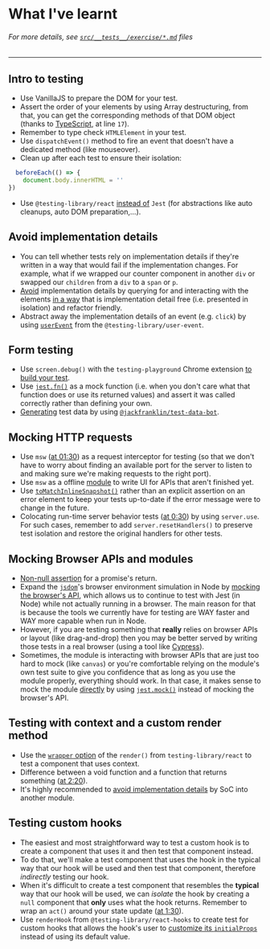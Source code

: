 # What I've learnt
###### *For more details, see [`src/__tests__/exercise/*.md`](https://github.com/HelpMe-Pls/testing-react-apps/tree/master/src/__tests__/exercise) files*
-------------
## Intro to testing
- Use VanillaJS to prepare the DOM for your test.
- Assert the order of your elements by using Array destructuring, from that, you can get the corresponding methods of that DOM object (thanks to [TypeScript](https://github.com/HelpMe-Pls/testing-react-apps/blob/master/src/__tests__/final/TS/01.extra-1.tsx), at line `17`).
- Remember to type check `HTMLElement` in your test.
- Use `dispatchEvent()` method to fire an event that doesn't have a dedicated method (like mouseover).
- Clean up after each test to ensure their isolation:
```ts
  beforeEach(() => {
	document.body.innerHTML = ''
})
``` 
- Use `@testing-library/react` [instead of](https://github.com/HelpMe-Pls/testing-react-apps/blob/master/src/__tests__/final/TS/02.tsx) `Jest` (for abstractions like auto cleanups, auto DOM preparation,...).

## Avoid implementation details
- You can tell whether tests rely on implementation details if they're written in a way that would fail if the implementation changes. For example, what if we wrapped our counter component in another `div` or swapped our `children` from a `div` to a `span` or `p`.  
- [Avoid](https://epicreact.dev/modules/testing-react-apps/avoid-implementation-details-solution) implementation details by querying for and interacting with the elements [in a way](https://testing-playground.com/) that is implementation detail free (i.e. presented in isolation) and refactor friendly.
- Abstract away the implementation details of an event (e.g. `click`) by using [`userEvent`](https://epicreact.dev/modules/testing-react-apps/avoid-implementation-details-extra-credit-solution-1) from the `@testing-library/user-event`.


## Form testing
- Use `screen.debug()` with the `testing-playground` Chrome extension [to build your test](https://epicreact.dev/modules/testing-react-apps/form-testing-solution-1).
- Use [`jest.fn()`](https://epicreact.dev/modules/testing-react-apps/form-testing-extra-credit-solution-1) as a mock function (i.e. when you don't care what that function does or use its returned values) and assert it was called correctly rather than defining your own.
- [Generating](https://epicreact.dev/modules/testing-react-apps/form-testing-extra-credit-solution-4) test data by using [`@jackfranklin/test-data-bot`](https://www.npmjs.com/package/@jackfranklin/test-data-bot).

## Mocking HTTP requests
- Use `msw` ([at 01:30](https://epicreact.dev/modules/testing-react-apps/mocking-http-requests-solution-1)) as a request interceptor for testing (so that we don't have to worry about finding an available port for the server to listen to and making sure we're making requests to the right port).
- Use `msw` as a offline [module](https://epicreact.dev/modules/testing-react-apps/mocking-http-requests-extra-credit-solution-1) to write UI for APIs that aren't finished yet.
- Use [`toMatchInlineSnapshot()`](https://epicreact.dev/modules/testing-react-apps/mocking-http-requests-extra-credit-solution-3) rather than an explicit assertion on an error element to keep your tests up-to-date if the error message were to change in the future.
- Colocating run-time server behavior tests ([at 0:30](https://epicreact.dev/modules/testing-react-apps/mocking-http-requests-extra-credit-solution-4)) by using `server.use`. For such cases, remember to add `server.resetHandlers()` to preserve test isolation and restore the original handlers for other tests.

## Mocking Browser APIs and modules
- [Non-null assertion](https://github.com/HelpMe-Pls/testing-react-apps/blob/master/src/__tests__/final/TS/06.tsx) for a promise's return.
- Expand the [`jsdom`](https://github.com/jsdom/jsdom)'s browser environment simulation in Node by [mocking the browser's API](https://epicreact.dev/modules/testing-react-apps/mocking-browser-apis-and-modules-solution-1), which allows us to continue to test with Jest (in Node) while not actually running in a browser. The main reason for that is because the tools we currently have for testing are WAY faster and WAY more capable when run in Node.
- However, if you are testing something that **really** relies on browser APIs or layout (like drag-and-drop) then you may be better served by writing those tests in a real browser (using a tool like [Cypress](https://www.cypress.io/)).
- Sometimes, the module is interacting with browser APIs that are just too hard to
mock (like `canvas`) or you're comfortable relying on the module's own test
suite to give you confidence that as long as you use the module properly,
everything should work. In that case, it makes sense to mock the module [directly](https://epicreact.dev/modules/testing-react-apps/mocking-browser-apis-and-modules-extra-credit-solution-1) by using [`jest.mock()`](https://jestjs.io/docs/es6-class-mocks#calling-jestmock-with-the-module-factory-parameter) instead of mocking the browser's API.

## Testing with context and a custom render method
- Use the [`wrapper` option](https://epicreact.dev/modules/testing-react-apps/context-and-custom-render-method-solution) of the `render()` from `testing-library/react` to test a component that uses context.
- Difference between a void function and a function that returns something ([at 2:20](https://epicreact.dev/modules/testing-react-apps/context-and-custom-render-method-extra-credit-solution-2)).
- It's highly recommended to [avoid implementation details](https://epicreact.dev/modules/testing-react-apps/context-and-custom-render-method-extra-credit-solution-3) by SoC into another module.

## Testing custom hooks
- The easiest and most straightforward way to test a custom hook is to
create a component that uses it and then test that component instead.
- To do that, we'll make a test component that uses the hook in the typical way that our hook will be used and then test that component, therefore _indirectly_ testing our hook.
- When it's difficult to create a test component that resembles the **typical** way that our hook will be used, we can _isolate_ the hook by creating a `null` component that **only** uses what the hook returns. Remember to wrap an `act()` around your state update ([at 1:30](https://epicreact.dev/modules/testing-react-apps/testing-custom-hooks-extra-credit-solution-1)). 
- Use `renderHook` from `@testing-library/react-hooks` to create test for custom hooks that allows the hook's user to [customize its `initialProps`](https://epicreact.dev/modules/testing-react-apps/testing-custom-hooks-extra-credit-solution-3) instead of using its default value.
